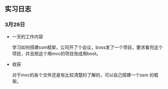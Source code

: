 ## 实习日志

### 3月29日 

* 一天的工作内容 

	学习如何搭建ssm框架，公司开了个会议，boss发了一个项目，要求看完这个项目，并且把这个用mvc的项目改成用boot。

* 收获

	对于mvc的各个文件还是有比较清楚的了解的，可以自己搭建一个ssm 的框架。